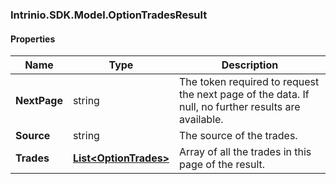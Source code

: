 [//]: # (CLASS:Intrinio.SDK.Model.OptionTradesResult)

[//]: # (KIND:object)

### Intrinio.SDK.Model.OptionTradesResult
#### Properties

[//]: # (START_DEFINITION)

Name | Type | Description
------------ | ------------- | -------------
**NextPage** | string | The token required to request the next page of the data. If null, no further results are available. &nbsp;
**Source** | string | The source of the trades. &nbsp;
**Trades** | [**List&lt;OptionTrades&gt;**](OptionTrades.md) | Array of all the trades in this page of the result. &nbsp;

[//]: # (END_DEFINITION)


[//]: # (CONTAINED_CLASS:Intrinio.SDK.Model.OptionTrades)


